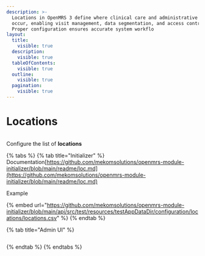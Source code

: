 ```yaml
---
description: >-
  Locations in OpenMRS 3 define where clinical care and administrative tasks
  occur, enabling visit management, data segmentation, and access control.
  Proper configuration ensures accurate system workflo
layout:
  title:
    visible: true
  description:
    visible: true
  tableOfContents:
    visible: true
  outline:
    visible: true
  pagination:
    visible: true
---
```


# Locations

<figure><img src="../../.gitbook/assets/Screenshot 2024-08-16 at 9.47.37 AM.png" alt=""><figcaption></figcaption></figure>

Configure the list of **locations**&#x20;

{% tabs %}
{% tab title="Initializer" %}
Documentation[https://github.com/mekomsolutions/openmrs-module-initializer/blob/main/readme/loc.md](https://github.com/mekomsolutions/openmrs-module-initializer/blob/main/readme/loc.md)

Example

{% embed url="https://github.com/mekomsolutions/openmrs-module-initializer/blob/main/api/src/test/resources/testAppDataDir/configuration/locations/locations.csv" %}
{% endtab %}

{% tab title="Admin UI" %}
<figure><img src="../../.gitbook/assets/Screenshot 2024-08-16 at 9.55.27 AM.png" alt=""><figcaption></figcaption></figure>
{% endtab %}
{% endtabs %}
